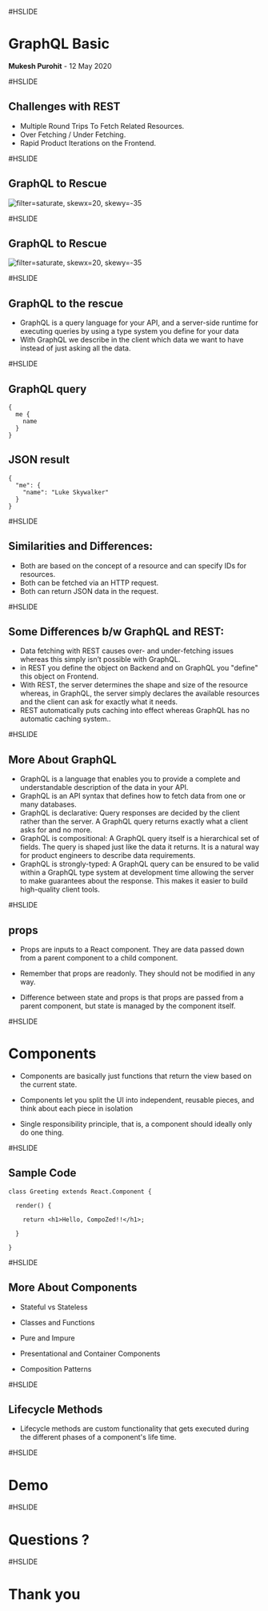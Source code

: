 #HSLIDE

# GraphQL Basic

<span class="primary"><strong>Mukesh Purohit</strong></span> - 12 May 2020
 
#HSLIDE

## Challenges with REST

- Multiple Round Trips To Fetch Related Resources.<!-- .element: class="fragment" -->
- Over Fetching / Under Fetching.<!-- .element: class="fragment" -->
- Rapid Product Iterations on the Frontend.<!-- .element: class="fragment" -->

#HSLIDE
## GraphQL to Rescue

![filter=saturate, skewx=20, skewy=-35](img/superGraphQL.jpg)

#HSLIDE

## GraphQL to Rescue

![filter=saturate, skewx=20, skewy=-35](img/self.jpeg)

#HSLIDE

## GraphQL to the rescue
- GraphQL is a query language for your API, and a server-side runtime for executing queries by using a type system you define for your data <!-- .element: class="fragment" -->
- With GraphQL we describe in the client which data we want to have instead of just asking all the data.<!-- .element: class="fragment" -->

#HSLIDE

## GraphQL query
```
{
  me {
    name
  }
}

```

## JSON result
```
{
  "me": {
    "name": "Luke Skywalker"
  }
}
```

#HSLIDE

## Similarities and Differences:

- Both are based on the concept of a resource and can specify IDs for resources.<!-- .element: class="fragment" -->
- Both can be fetched via an HTTP request.<!-- .element: class="fragment" -->
- Both can return JSON data in the request.<!-- .element: class="fragment" -->

#HSLIDE

## Some Differences b/w GraphQL and REST:

- Data fetching with REST causes over- and under-fetching issues whereas this simply isn’t possible with GraphQL.<!-- .element: class="fragment" -->
- in REST you define the object on Backend and on GraphQL you "define" this object on Frontend.<!-- .element: class="fragment" -->
- With REST, the server determines the shape and size of the resource whereas, in GraphQL, the server simply declares the available resources and the client can ask for exactly what it needs.<!-- .element: class="fragment" -->
- REST automatically puts caching into effect whereas GraphQL has no automatic caching system..<!-- .element: class="fragment" -->

#HSLIDE

## More About GraphQL

- GraphQL is a language that enables you to provide a complete and understandable description of the data in your API.<!-- .element: class="fragment" -->
- GraphQL is an API syntax that defines how to fetch data from one or many databases.<!-- .element: class="fragment" -->
- GraphQL is declarative: Query responses are decided by the client rather than the server. A GraphQL query returns exactly what a client asks for and no more.<!-- .element: class="fragment" -->
- GraphQL is compositional: A GraphQL query itself is a hierarchical set of fields. The query is shaped just like the data it returns. It is a natural way for product engineers to describe data requirements.<!-- .element: class="fragment" -->
- GraphQL is strongly-typed: A GraphQL query can be ensured to be valid within a GraphQL type system at development time allowing the server to make guarantees about the response. This makes it easier to build high-quality client tools.<!-- .element: class="fragment" -->

#HSLIDE

## props

- Props are inputs to a React component. They are data passed down from a parent component to a child component. <!-- .element: class="fragment" -->

- Remember that props are readonly. They should not be modified in any way.<!-- .element: class="fragment" -->

- Difference between state and props is that props are passed from a parent component, but state is managed by the component itself.<!-- .element: class="fragment" -->

#HSLIDE
# Components

- Components are basically just functions that return the view based on the current state.<!-- .element: class="fragment" -->

- Components let you split the UI into independent, reusable pieces, and think about each piece in isolation<!-- .element: class="fragment" -->

- Single responsibility principle, that is, a component should ideally only do one thing.<!-- .element: class="fragment" -->


#HSLIDE
## Sample Code

```
class Greeting extends React.Component {

  render() {
  
    return <h1>Hello, CompoZed!!</h1>;
    
  }
  
}
```

#HSLIDE
## More About Components

- Stateful vs Stateless<!-- .element: class="fragment" -->

- Classes and Functions<!-- .element: class="fragment" -->

- Pure and Impure<!-- .element: class="fragment" -->

- Presentational and Container Components<!-- .element: class="fragment" -->

- Composition Patterns<!-- .element: class="fragment" -->

#HSLIDE
## Lifecycle Methods

- Lifecycle methods are custom functionality that gets executed during the different phases of a component's life time.

#HSLIDE

# Demo

#HSLIDE

# Questions ?

#HSLIDE

# Thank you

